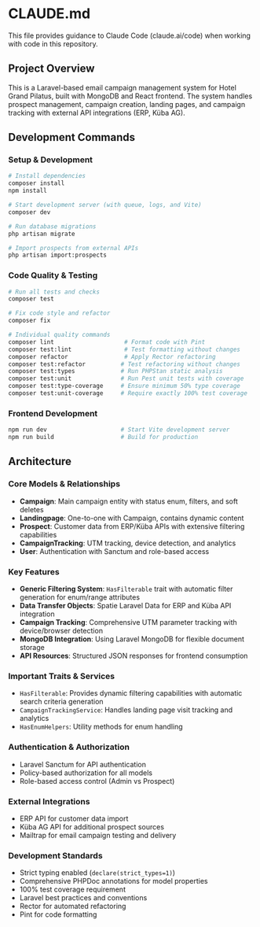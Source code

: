 # CLAUDE.md

This file provides guidance to Claude Code (claude.ai/code) when working with code in this repository.

## Project Overview

This is a Laravel-based email campaign management system for Hotel Grand Pilatus, built with MongoDB and React frontend. The system handles prospect management, campaign creation, landing pages, and campaign tracking with external API integrations (ERP, Küba AG).

## Development Commands

### Setup & Development
```bash
# Install dependencies
composer install
npm install

# Start development server (with queue, logs, and Vite)
composer dev

# Run database migrations
php artisan migrate

# Import prospects from external APIs
php artisan import:prospects
```

### Code Quality & Testing
```bash
# Run all tests and checks
composer test

# Fix code style and refactor
composer fix

# Individual quality commands
composer lint                    # Format code with Pint
composer test:lint               # Test formatting without changes
composer refactor                # Apply Rector refactoring
composer test:refactor          # Test refactoring without changes
composer test:types             # Run PHPStan static analysis
composer test:unit              # Run Pest unit tests with coverage
composer test:type-coverage     # Ensure minimum 50% type coverage
composer test:unit-coverage     # Require exactly 100% test coverage
```

### Frontend Development
```bash
npm run dev                     # Start Vite development server
npm run build                   # Build for production
```

## Architecture

### Core Models & Relationships
- **Campaign**: Main campaign entity with status enum, filters, and soft deletes
- **Landingpage**: One-to-one with Campaign, contains dynamic content
- **Prospect**: Customer data from ERP/Küba APIs with extensive filtering capabilities
- **CampaignTracking**: UTM tracking, device detection, and analytics
- **User**: Authentication with Sanctum and role-based access

### Key Features
- **Generic Filtering System**: `HasFilterable` trait with automatic filter generation for enum/range attributes
- **Data Transfer Objects**: Spatie Laravel Data for ERP and Küba API integration
- **Campaign Tracking**: Comprehensive UTM parameter tracking with device/browser detection
- **MongoDB Integration**: Using Laravel MongoDB for flexible document storage
- **API Resources**: Structured JSON responses for frontend consumption

### Important Traits & Services
- `HasFilterable`: Provides dynamic filtering capabilities with automatic search criteria generation
- `CampaignTrackingService`: Handles landing page visit tracking and analytics
- `HasEnumHelpers`: Utility methods for enum handling

### Authentication & Authorization
- Laravel Sanctum for API authentication
- Policy-based authorization for all models
- Role-based access control (Admin vs Prospect)

### External Integrations
- ERP API for customer data import
- Küba AG API for additional prospect sources
- Mailtrap for email campaign testing and delivery

### Development Standards
- Strict typing enabled (`declare(strict_types=1)`)
- Comprehensive PHPDoc annotations for model properties
- 100% test coverage requirement
- Laravel best practices and conventions
- Rector for automated refactoring
- Pint for code formatting